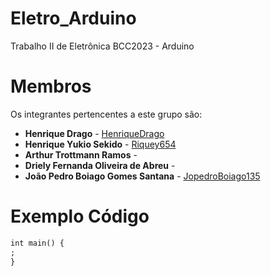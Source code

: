 # Eletro_Arduino
Trabalho II de Eletrônica BCC2023 - Arduino

# Membros
Os integrantes pertencentes a este grupo são:
  - **Henrique Drago** - [HenriqueDrago](https://github.com/HenriqueDrago)
  - **Henrique Yukio Sekido** - [Riquey654](https://github.com/Riquey654)
  - **Arthur Trottmann Ramos** - 
  - **Driely Fernanda Oliveira de Abreu** - 
  - **João Pedro Boiago Gomes Santana** - [JopedroBoiago135](https://github.com/JopedroBoiago135)

# Exemplo Código
```html
int main() {
;
}
```
